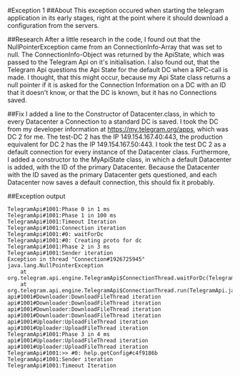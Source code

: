 #Exception 1
##About
This exception occured when starting the telegram application in its early stages, right at the point where it should download a configuration from the servers.

##Research
After a little research in the code, I found out that the NullPointerException came from an ConnectionInfo-Array that was set to null. The ConnectionInfo-Object was returned by the ApiState, which was passed to the Telegram Api on it's initialisation. I also found out, that the Telegram Api questions the Api State for the default DC when a RPC-call is made. I thought, that this might occur, because my Api State class returns a null pointer if it is asked for the Connection Information on a DC with an ID that it doesn't know, or that the DC is known, but it has no Connections saved.

##Fix
I added a line to the Constructor of Datacenter.class, in which to every Datacenter a Connection to a standard DC is saved. I took the DC from my developer information at https://my.telegram.org/apps, which was DC 2 for me. The test-DC 2 has the IP 149.154.167.40:443, the production equivalent for DC 2 has the IP 149.154.167.50:443. I took the test DC 2 as a default connection for every instance of the Datacenter class. Furthermore, I added a constructor to the MyApiState class, in which a default Datacenter is added, with the ID of the primary Datacenter. Because the Datacenter with the ID saved as the primary Datacenter gets questioned, and each Datacenter now saves a default connection, this should fix it probably.

##Exception output
```
TelegramApi#1001:Phase 0 in 1 ms
TelegramApi#1001:Phase 1 in 100 ms
TelegramApi#1001:Timeout Iteration
TelegramApi#1001:Connection iteration
TelegramApi#1001:#0: waitForDc
TelegramApi#1001:#0: Creating proto for dc
TelegramApi#1001:Phase 2 in 3 ms
TelegramApi#1001:Sender iteration
Exception in thread "Connection#1926725945" java.lang.NullPointerException
	at org.telegram.api.engine.TelegramApi$ConnectionThread.waitForDc(TelegramApi.java:848)
	at org.telegram.api.engine.TelegramApi$ConnectionThread.run(TelegramApi.java:946)
api#1001#Downloader:DownloadFileThread iteration
api#1001#Downloader:DownloadFileThread iteration
api#1001#Downloader:DownloadFileThread iteration
api#1001#Downloader:DownloadFileThread iteration
api#1001#Uploader:UploadFileThread iteration
api#1001#Uploader:UploadFileThread iteration
TelegramApi#1001:Phase 3 in 4 ms
api#1001#Uploader:UploadFileThread iteration
api#1001#Uploader:UploadFileThread iteration
TelegramApi#1001:>> #0: help.getConfig#c4f9186b
TelegramApi#1001:Sender iteration
TelegramApi#1001:Timeout Iteration
```